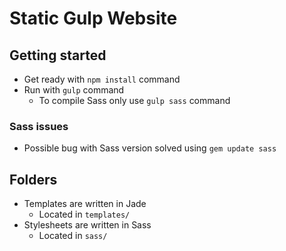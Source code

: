 # Static Gulp Website

## Getting started
* Get ready with `npm install` command
* Run with `gulp` command
	* To compile Sass only use `gulp sass` command

### Sass issues
* Possible bug with Sass version solved using `gem update sass`

## Folders
* Templates are written in Jade
  * Located in `templates/`
* Stylesheets are written in Sass
  * Located in `sass/`
